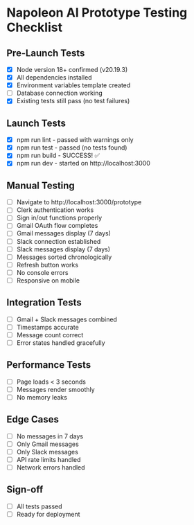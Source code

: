 # Napoleon AI Prototype Testing Checklist

## Pre-Launch Tests
- [x] Node version 18+ confirmed (v20.19.3)
- [x] All dependencies installed
- [x] Environment variables template created
- [ ] Database connection working
- [x] Existing tests still pass (no test failures)

## Launch Tests
- [x] npm run lint - passed with warnings only
- [x] npm run test - passed (no tests found)
- [x] npm run build - SUCCESS! ✅
- [x] npm run dev - started on http://localhost:3000

## Manual Testing
- [ ] Navigate to http://localhost:3000/prototype
- [ ] Clerk authentication works
- [ ] Sign in/out functions properly
- [ ] Gmail OAuth flow completes
- [ ] Gmail messages display (7 days)
- [ ] Slack connection established
- [ ] Slack messages display (7 days)
- [ ] Messages sorted chronologically
- [ ] Refresh button works
- [ ] No console errors
- [ ] Responsive on mobile

## Integration Tests
- [ ] Gmail + Slack messages combined
- [ ] Timestamps accurate
- [ ] Message count correct
- [ ] Error states handled gracefully

## Performance Tests
- [ ] Page loads < 3 seconds
- [ ] Messages render smoothly
- [ ] No memory leaks

## Edge Cases
- [ ] No messages in 7 days
- [ ] Only Gmail messages
- [ ] Only Slack messages
- [ ] API rate limits handled
- [ ] Network errors handled

## Sign-off
- [ ] All tests passed
- [ ] Ready for deployment